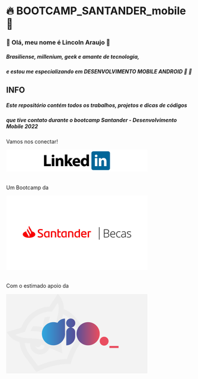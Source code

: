 
# :fire: BOOTCAMP_SANTANDER_mobile :bank:

### :wave: Olá, meu nome é Lincoln Araujo :wave:

##### Brasiliense, millenium, geek e amante de tecnologia,

##### e estou me especializando em DESENVOLVIMENTO MOBILE ANDROID :iphone: :space_invader: 

## INFO

##### Este repositório contém todos os trabalhos, projetos e dicas de códigos

##### que tive contato durante o bootcamp Santander - Desenvolvimento Mobile 2022

<div>
    <p>Vamos nos conectar!</p>
    <a href="https://www.linkedin.com/in/lincolnaraujo/" target="_blank">
	<img alt="linkedin" src="./images/icon_linkedin.png"/>
    </a>
    <br/>
    <br/>
    <p>Um Bootcamp da</p>
    <a href="https://www.becas-santander.com/pt_br/index.html" target="_blank">
	<img alt="becas santander" src="./images/santander_becas.png"/>
    </a>
    <br/>
    <br/>
    <p>Com o estimado apoio da</p>  
    <a href="https://www.dio.me/en?ref=dioed" target="_blank">
	<img alt="digital innovation one" src="./images/logo_dio.png"/>
    </a>  
</div>

